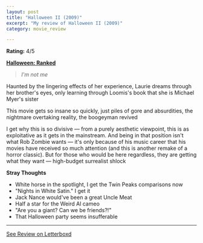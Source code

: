 ```yaml
---
layout: post
title: "Halloween II (2009)"
excerpt: "My review of Halloween II (2009)"
category: movie_review

---
```


**Rating:** 4/5

<b><a href="https://boxd.it/pTT2i/detail">Halloween: Ranked</a></b>

<blockquote><i>I'm not me</i></blockquote>Haunted by the lingering effects of her experience, Laurie dreams through her brother's eyes, only learning through Loomis's book that she is Michael Myer's sister

This movie gets so insane so quickly, just piles of gore and absurdities, the nightmare overtaking reality, the boogeyman revived

I get why this is so divisive — from a purely aesthetic viewpoint, this is as exploitative as it gets in the mainstream. And being in that position isn't what Rob Zombie wants — it's only because of his music career that his movies have
received so much attention (and this is another remake of a horror classic). But for those who would be here regardless, they are getting what they want — high-budget surrealist shlock

<b>Stray Thoughts</b>
* White horse in the spotlight, I get the Twin Peaks comparisons now
* "Nights in White Satin." I get it
* Jack Nance would've been a great Uncle Meat
* Half a star for the Weird Al cameo
* "Are you a giant? Can we be friends?!"
* That Halloween party seems insufferable

<hr>

[See Review on Letterboxd](https://boxd.it/4FiyUJ)
